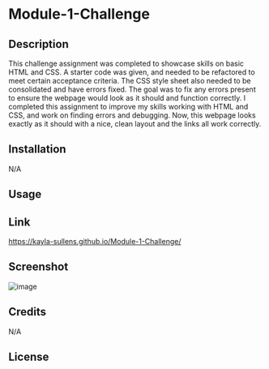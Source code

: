 # Module-1-Challenge

## Description

This challenge assignment was completed to showcase skills on basic HTML and CSS. A starter code was given, and needed to be refactored to meet certain acceptance criteria. The CSS style sheet also needed to be consolidated and have errors fixed. The goal was to fix any errors present to ensure the webpage would look as it should and function correctly. I completed this assignment to improve my skills working with HTML and CSS, and work on finding errors and debugging. Now, this webpage looks exactly as it should with a nice, clean layout and the links all work correctly.

## Installation

N/A

## Usage

## Link

https://kayla-sullens.github.io/Module-1-Challenge/

## Screenshot

![image](https://github.com/Kayla-Sullens/Module-1-Challenge/assets/134717855/a3328791-b30a-4ba6-ac8b-b2d8aa1186ed)

## Credits

N/A

## License


